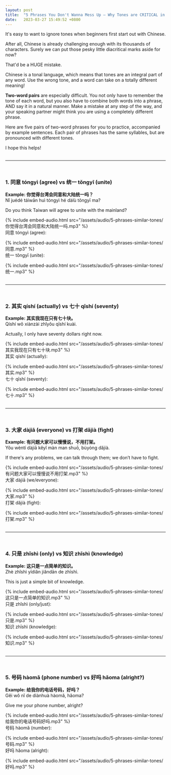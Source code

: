 ```yaml
---
layout: post
title:  "5 Phrases You Don't Wanna Mess Up — Why Tones are CRITICAL in Chinese! (Audio examples included)"
date:   2023-03-27 15:49:52 +0800
---
```


It's easy to want to ignore tones when beginners first start out with Chinese.

After all, Chinese is already challenging enough with its thousands of characters. Surely we can put those pesky little diacritical marks aside for now?

That'd be a HUGE mistake.

Chinese is a tonal language, which means that tones are an integral part of any word. Use the wrong tone, and a word can take on a totally different meaning!

**Two-word pairs** are especially difficult. You not only have to remember the tone of each word, but you also have to combine both words into a phrase, AND say it in a natural manner. Make a mistake at any step of the way, and your speaking partner might think you are using a completely different phrase.

Here are five pairs of two-word phrases for you to practice, accompanied by example sentences. Each pair of phrases has the same syllables, but are pronounced with different tones.

I hope this helps!
<br>
<br>

---

<br>

### 1. **同意** tóngyì (agree) vs **统一** tǒngyī (unite)

**Example: 你觉得台湾会同意和大陆统一吗？**<br>
Nǐ juédé táiwān huì tóngyì hé dàlù tǒngyī ma?

Do you think Taiwan will agree to unite with the mainland? 

{% include embed-audio.html src="/assets/audio/5-phrases-similar-tones/你觉得台湾会同意和大陆统一吗.mp3" %}
<br>
同意 tóngyì (agree):

{% include embed-audio.html src="/assets/audio/5-phrases-similar-tones/同意.mp3" %}
<br>
统一 tǒngyī (unite):

{% include embed-audio.html src="/assets/audio/5-phrases-similar-tones/统一.mp3" %}
<br>
<br>

---

<br>

### 2. **其实** qíshí (actually) vs **七十** qīshí (seventy)

**Example: 其实我现在只有七十块。**<br>
Qíshí wǒ xiànzài zhǐyǒu qīshí kuài.

Actually, I only have seventy dollars right now.

{% include embed-audio.html src="/assets/audio/5-phrases-similar-tones/其实我现在只有七十块.mp3" %}
<br>
其实 qíshí (actually):

{% include embed-audio.html src="/assets/audio/5-phrases-similar-tones/其实.mp3" %}
<br>
七十 qīshí (seventy):

{% include embed-audio.html src="/assets/audio/5-phrases-similar-tones/七十.mp3" %}
<br>
<br>


---

<br>

### 3. **大家** dàjiā (everyone) vs **打架** dǎjià (fight)

**Example: 有问题大家可以慢慢说，不用打架。**<br>
Yǒu wèntí dàjiā kěyǐ màn man shuō, bùyòng dǎjià.

If there's any problems, we can talk through them; we don’t have to fight.

{% include embed-audio.html src="/assets/audio/5-phrases-similar-tones/有问题大家可以慢慢说不用打架.mp3" %}
<br>
大家 dàjiā (we/everyone):

{% include embed-audio.html src="/assets/audio/5-phrases-similar-tones/大家.mp3" %}
<br>
打架 dǎjià (fight):

{% include embed-audio.html src="/assets/audio/5-phrases-similar-tones/打架.mp3" %}
<br>
<br>

---

<br>

### 4. **只是** zhǐshì (only) vs **知识** zhīshì (knowledge) 

**Example: 这只是一点简单的知识。**<br>
Zhè zhǐshì yīdiǎn jiǎndān de zhīshì.

This is just a simple bit of knowledge.

{% include embed-audio.html src="/assets/audio/5-phrases-similar-tones/这只是一点简单的知识.mp3" %}
<br>
只是 zhǐshì (only/just):

{% include embed-audio.html src="/assets/audio/5-phrases-similar-tones/只是.mp3" %}
<br>
知识 zhīshì (knowledge):

{% include embed-audio.html src="/assets/audio/5-phrases-similar-tones/知识.mp3" %}
<br>
<br>

---

<br>

### 5. **号码** hàomǎ (phone number) vs **好吗** hǎoma (alright?) 

**Example: 给我你的电话号码，好吗？**<br>
Gěi wǒ nǐ de diànhuà hàomǎ, hǎoma?

Give me your phone number, alright?

{% include embed-audio.html src="/assets/audio/5-phrases-similar-tones/给我你的电话号码好吗.mp3" %}
<br>
号码 hàomǎ (number):

{% include embed-audio.html src="/assets/audio/5-phrases-similar-tones/号码.mp3" %}
<br>
好吗 hǎoma (alright):

{% include embed-audio.html src="/assets/audio/5-phrases-similar-tones/好吗.mp3" %}
<br>
<br>